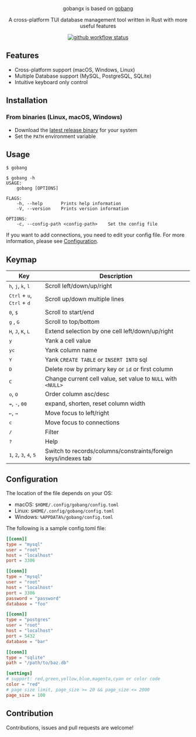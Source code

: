 <div align="center">

gobangx is based on [gobang](https://github.com/TaKO8Ki/gobang)

A cross-platform TUI database management tool written in Rust with more useful features

[![github workflow status](https://img.shields.io/github/workflow/status/xxf098/gobangx/CI/main)](https://github.com/xxf098/gobangx/actions)


</div>

## Features

- Cross-platform support (macOS, Windows, Linux)
- Multiple Database support (MySQL, PostgreSQL, SQLite)
- Intuitive keyboard only control

## Installation

### From binaries (Linux, macOS, Windows)

- Download the [latest release binary](https://github.com/xxf098/gobangx/releases) for your system
- Set the `PATH` environment variable

## Usage

```
$ gobang
```

```
$ gobang -h
USAGE:
    gobang [OPTIONS]

FLAGS:
    -h, --help       Prints help information
    -V, --version    Prints version information

OPTIONS:
    -c, --config-path <config-path>    Set the config file
```

If you want to add connections, you need to edit your config file. For more information, please see [Configuration](#Configuration).

## Keymap

| Key | Description |
| ---- | ---- |
| <kbd>h</kbd>, <kbd>j</kbd>, <kbd>k</kbd>, <kbd>l</kbd> | Scroll left/down/up/right |
| <kbd>Ctrl</kbd> + <kbd>u</kbd>, <kbd>Ctrl</kbd> + <kbd>d</kbd> | Scroll up/down multiple lines |
| <kbd>0</kbd>, <kbd>$</kbd> | Scroll to start/end |
| <kbd>g</kbd> , <kbd>G</kbd> | Scroll to top/bottom |
| <kbd>H</kbd>, <kbd>J</kbd>, <kbd>K</kbd>, <kbd>L</kbd> | Extend selection by one cell left/down/up/right |
| <kbd>y</kbd> | Yank a cell value |
| <kbd>yc</kbd> | Yank column name |
| <kbd>Y</kbd> | Yank `CREATE TABLE` or `INSERT INTO` sql |
| <kbd>D</kbd> | Delete row by primary key or `id` or first column |
| <kbd>C</kbd> | Change current cell value, set value to `NULL` with `<NULL>` |
| <kbd>o</kbd>, <kbd>O</kbd> | Order column asc/desc |
| <kbd>=</kbd>, <kbd>-</kbd>, <kbd>00</kbd> | expand, shorten, reset column width |
| <kbd>←</kbd>, <kbd>→</kbd> | Move focus to left/right |
| <kbd>c</kbd> | Move focus to connections |
| <kbd>/</kbd> | Filter |
| <kbd>?</kbd> | Help |
| <kbd>1</kbd>, <kbd>2</kbd>, <kbd>3</kbd>, <kbd>4</kbd>, <kbd>5</kbd> | Switch to records/columns/constraints/foreign keys/indexes tab |

## Configuration

The location of the file depends on your OS:

- macOS: `$HOME/.config/gobang/config.toml`
- Linux: `$HOME/.config/gobang/config.toml`
- Windows: `%APPDATA%/gobang/config.toml`

The following is a sample config.toml file:

```toml
[[conn]]
type = "mysql"
user = "root"
host = "localhost"
port = 3306

[[conn]]
type = "mysql"
user = "root"
host = "localhost"
port = 3306
password = "password"
database = "foo"

[[conn]]
type = "postgres"
user = "root"
host = "localhost"
port = 5432
database = "bar"

[[conn]]
type = "sqlite"
path = "/path/to/baz.db"

[settings]
# support: red,green,yellow,blue,magenta,cyan or color code 
color = "red"
# page size limit, page_size >= 20 && page_size <= 2000
page_size = 100
```

## Contribution

Contributions, issues and pull requests are welcome!
